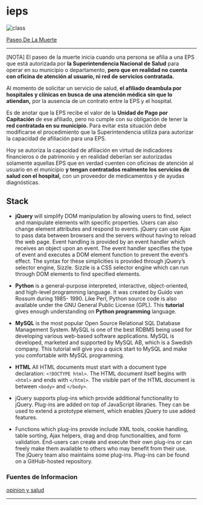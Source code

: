 # ieps

![class](https://i.imgur.com/7kI7dCu.png)

[Paseo De La Muerte](https://caracol.com.co/radio/2018/10/03/nacional/1538571677_077170.html)

---
[NOTA]
El paseo de la muerte inicia cuando una persona se afilia a una EPS que está autorizada por  **la Superintendencia Nacional de Salud** para operar en su municipio o departamento, **pero que en realidad no cuenta con oficina de atención al usuario, ni red de servicios contratada.**

Al momento de solicitar un servicio de salud, **el afiliado deambula por hospitales y clínicas en busca de una atención médica**  **sin que lo atiendan,**  por la ausencia de un contrato entre la EPS y el hospital.

Es de anotar que la EPS recibe el valor de la  **Unidad de Pago por Capitación**  de ese afiliado, pero no cumple con su obligación de tener la **red contratada en su municipio.**  Para evitar esta situación debe modificarse el procedimiento que la Superintendencia utiliza para autorizar la capacidad de afiliación para una EPS.

Hoy se autoriza la capacidad de afiliación en virtud de indicadores financieros o de patrimonio y en realidad deberían ser autorizadas solamente aquellas EPS que en verdad cuenten con oficinas de atención al usuario en el municipio **y tengan contratados realmente los servicios de salud con el hospital,** con un proveedor de medicamentos y de ayudas diagnósticas.



## Stack


- **jQuery** will simplify DOM manipulation by allowing users to find, select and manipulate elements with specific properties. Users can also change element attributes and respond to events. jQuery can use Ajax to pass data between browsers and the servers without having to reload the web page. Event handling is provided by an event handler which receives an object upon an event. The event handler specifies the type of event and executes a DOM element function to prevent the event’s effect. The syntax for these simplicities is provided through jQuery’s selector engine, Sizzle. Sizzle is a CSS selector engine which can run through DOM elements to find specified elements.


- **Python** is a general-purpose interpreted, interactive, object-oriented, and high-level programming language. It was created by Guido van Rossum during 1985- 1990. Like Perl, Python source code is also available under the GNU General Public License (GPL). This **tutorial** gives enough understanding on **Python programming** language.

- **MySQL** is the most popular Open Source Relational SQL Database Management System. MySQL is one of the best RDBMS being used for developing various web-based software applications. MySQL is developed, marketed and supported by MySQL AB, which is a Swedish company. This tutorial will give you a quick start to MySQL and make you comfortable with MySQL programming.

- **HTML**  All HTML documents must start with a document type declaration:  `<!DOCTYPE html>`. The HTML document itself begins with  `<html>`  and ends with  `</html>`. The visible part of the HTML document is between  `<body>`  and  `</body>`.

- jQuery supports plug-ins which provide additional functionality to jQuery. Plug-ins are added on top of JavaScript libraries. They can be used to extend a prototype element, which enables jQuery to use added features.
- Functions which plug-ins provide include  XML  tools, cookie handling, table sorting, Ajax helpers, drag and drop functionalities, and form validation. End-users can create and execute their own plug-ins or can freely make them available to others who may benefit from their use. The jQuery team also maintains some plug-ins. Plug-ins can be found on a GitHub-hosted repository.


### Fuentes de Informacion
[opinion y salud](https://www.opinionysalud.com/2018/02/10/evitar-paseo-la-muerte/)


---